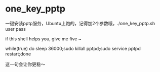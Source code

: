 # one_key_pptp

一键安装pptp服务，Ubuntu上跑的，记得加2个参数哦，./one_key_pptp.sh user pass

if this shell helps you, give me five ~


while(true) do sleep 36000;sudo killall pptpd;sudo service pptpd restart;done

这一句会让你更稳～
